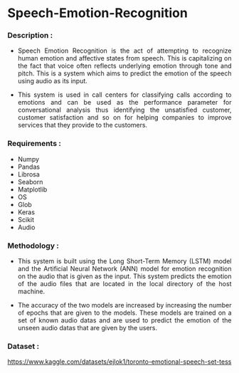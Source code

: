 # Speech-Emotion-Recognition

### Description :

* <p align = "justify">Speech Emotion Recognition is the act of attempting to recognize human emotion and affective states from speech. This is capitalizing on the fact that voice often reflects underlying emotion through tone and pitch. This is a system which aims to predict the emotion of the speech using audio as its input.</p>

* <p align = "justify">This system is used in call centers for classifying calls according to emotions and can be used as the performance parameter for conversational analysis thus identifying the unsatisfied customer, customer satisfaction and so on for helping companies to improve services that they provide to the customers.</p>

### Requirements :

* Numpy
* Pandas
* Librosa
* Seaborn
* Matplotlib
* OS
* Glob
* Keras
* Scikit
* Audio

### Methodology :

* <p align = "justify">This system is built using the Long Short-Term Memory (LSTM) model and the Artificial Neural Network (ANN) model for emotion recognition on the audio that is given as the input. This system predicts the emotion of the audio files that are located in the local directory of the host machine.</p>

* <p align = "justify">The accuracy of the two models are increased by increasing the number of epochs that are given to the models. These models are trained on a set of known audio datas and are used to predict the emotion of the unseen audio datas that are given by the users.</p>

### Dataset :

https://www.kaggle.com/datasets/ejlok1/toronto-emotional-speech-set-tess
